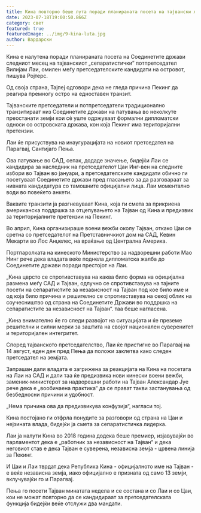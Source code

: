 ```yaml
---
title: Кина повторно беше лута поради планираната посета на тајвански лидер на САД
date: 2023-07-18T19:00:50.866Z
category: свет
featured: true
featuredImage: ../img/9-kina-luta.jpg
author: Вардарски
---
```

Кина е налутена поради планираната посета на Соединетите држави следниот месец на тајванскиот „сепаратистички“ потпретседател Вилијам Лаи, омилен меѓу претседателските кандидати на островот, пишува Ројтерс.

Од своја страна, Тајпеј одговори дека не гледа причина Пекинг да реагира премногу остро на едноставен транзит.

Тајванските претседатели и потпретседатели традиционално транзитираат низ Соединетите држави на патувања во неколкуте преостанати земји кои сè уште одржуваат формални дипломатски односи со островската држава, кон која Пекинг има територијални претензии.

Лаи ќе присуствува на инаугурацијата на новиот претседател на Парагвај, Сантијаго Пења.

Ова патување во САД, сепак, додаде значење, бидејќи Лаи се кандидира за наследник на претседателот Цаи Инг-вен на следните избори во Тајван во јануари, а претседателските кандидати обично ги посетуваат Соединетите држави пред гласањето за да разговараат за нивната кандидатура со тамошните официјални лица. Лаи моментално води во повеќето анкети.

Ваквите транзити ја разгневуваат Кина, која ги смета за прикриена американска поддршка за отцепувањето на Тајван од Кина и предизвик за територијалните претензии на Пекинг.

Во април, Кина организираше воени вежби околу Тајван, откако Цаи се сретна со претседателот на Претставничкиот дом на САД, Кевин Мекарти во Лос Анџелес, на враќање од Централна Америка.

Портпаролката на кинеското Министерство за надворешни работи Мао Нинг рече дека владата веќе поднела дипломатска жалба до Соединетите држави поради престојот на Лаи.

„Кина цврсто се спротивставува на каква било форма на официјална размена меѓу САД и Тајван, одлучно се спротивставува на тајните посети на сепаратистите за независност на Тајван под кое било име и од која било причина и решително се спротивставува на секој облик на соучесништво од страна на Соединетите Држави во поддршка на сепаратистите за независност на Тајван“. таа беше нагласена.

„Кина внимателно ќе го следи развојот на ситуацијата и ќе преземе решителни и силни мерки за заштита на својот национален суверенитет и територијален интегритет.

Според тајванското претседателство, Лаи ќе пристигне во Парагвај на 14 август, еден ден пред Пења да положи заклетва како следен претседател на земјата.

Запрашан дали владата е загрижена за реакцијата на Кина на посетата на Лаи на САД и дали таа ќе предизвика нови кинески воени вежби, заменик-министерот за надворешни работи на Тајван Александар Јуе рече дека е „вообичаена практика“ да се прават такви застанувања од безбедносни причини и удобност.

„Нема причина ова да предизвикува конфузија“, нагласи тој.

Кина постојано ги отфрла понудите за разговори од страна на Цаи и нејзината влада, бидејќи ја смета за сепаратистичка лидерка.

Лаи ја налути Кина во 2018 година додека беше премиер, изјавувајќи во парламентот дека е „работник за независност на Тајван“ и дека неговиот став е дека Тајван е суверена, независна земја - црвена линија за Пекинг.

И Цаи и Лаи тврдат дека Република Кина - официјалното име на Тајван - е веќе независна земја, иако официјално е призната од само 13 земји, вклучувајќи го и Парагвај.

Пења го посети Тајван минатата недела и се состана и со Лаи и со Цаи, кои не можат повторно да се кандидираат за претседателската функција бидејќи веќе отслужи два мандати.